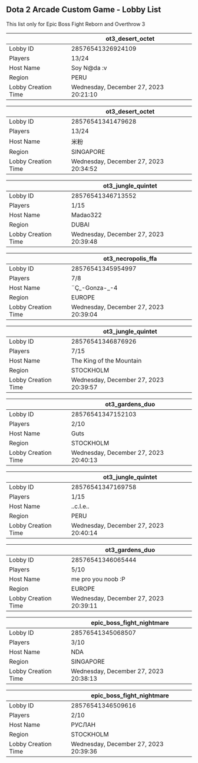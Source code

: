 ## Dota 2 Arcade Custom Game - Lobby List

This list only for Epic Boss Fight Reborn and Overthrow 3

|  | ot3_desert_octet |
| ------ | ------ |
| Lobby ID | 28576541326924109 |
| Players | 13/24 |
| Host Name | Soy N@da  :v |
| Region | PERU |
| Lobby Creation Time | Wednesday, December 27, 2023 20:21:10 |


|  | ot3_desert_octet |
| ------ | ------ |
| Lobby ID | 28576541341479628 |
| Players | 13/24 |
| Host Name | 米粉 |
| Region | SINGAPORE |
| Lobby Creation Time | Wednesday, December 27, 2023 20:34:52 |


|  | ot3_jungle_quintet |
| ------ | ------ |
| Lobby ID | 28576541346713552 |
| Players | 1/15 |
| Host Name | Madao322 |
| Region | DUBAI |
| Lobby Creation Time | Wednesday, December 27, 2023 20:39:48 |


|  | ot3_necropolis_ffa |
| ------ | ------ |
| Lobby ID | 28576541345954997 |
| Players | 7/8 |
| Host Name | ¨Ç_-Gonza-_-4 |
| Region | EUROPE |
| Lobby Creation Time | Wednesday, December 27, 2023 20:39:04 |


|  | ot3_jungle_quintet |
| ------ | ------ |
| Lobby ID | 28576541346876926 |
| Players | 7/15 |
| Host Name | The King of the Mountain |
| Region | STOCKHOLM |
| Lobby Creation Time | Wednesday, December 27, 2023 20:39:57 |


|  | ot3_gardens_duo |
| ------ | ------ |
| Lobby ID | 28576541347152103 |
| Players | 2/10 |
| Host Name | Guts |
| Region | STOCKHOLM |
| Lobby Creation Time | Wednesday, December 27, 2023 20:40:13 |


|  | ot3_jungle_quintet |
| ------ | ------ |
| Lobby ID | 28576541347169758 |
| Players | 1/15 |
| Host Name | ..c.I.e.. |
| Region | PERU |
| Lobby Creation Time | Wednesday, December 27, 2023 20:40:14 |


|  | ot3_gardens_duo |
| ------ | ------ |
| Lobby ID | 28576541346065444 |
| Players | 5/10 |
| Host Name | me pro you noob :P |
| Region | EUROPE |
| Lobby Creation Time | Wednesday, December 27, 2023 20:39:11 |


|  | epic_boss_fight_nightmare |
| ------ | ------ |
| Lobby ID | 28576541345068507 |
| Players | 3/10 |
| Host Name | NDA |
| Region | SINGAPORE |
| Lobby Creation Time | Wednesday, December 27, 2023 20:38:13 |


|  | epic_boss_fight_nightmare |
| ------ | ------ |
| Lobby ID | 28576541346509616 |
| Players | 2/10 |
| Host Name | РУСЛАН |
| Region | STOCKHOLM |
| Lobby Creation Time | Wednesday, December 27, 2023 20:39:36 |



